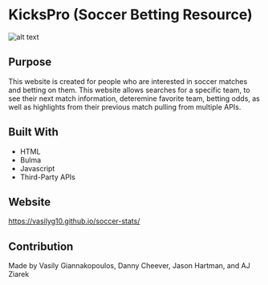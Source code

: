 # KicksPro (Soccer Betting Resource)

![alt text](https://github.com/Vasilyg10/soccer-stats/blob/feature/design/assets/images/Read-me-image.jpg)

## Purpose
This website is created for people who are interested in soccer matches and betting on them. This website allows searches for a specific team, to see their next match information, deteremine favorite team, betting odds, as well as highlights from their previous match pulling from multiple APIs.


## Built With
* HTML
* Bulma
* Javascript
* Third-Party APIs 

## Website
https://vasilyg10.github.io/soccer-stats/

## Contribution
Made by Vasily Giannakopoulos, Danny Cheever, Jason Hartman, and AJ Ziarek